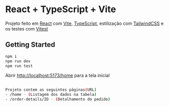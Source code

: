 # React + TypeScript + Vite

Projeto feito em [React](https://react.dev/) com [Vite](https://vite.dev/), [TypeScript](https://www.typescriptlang.org/), estilização com [TailwindCSS](https://tailwindcss.com/) e os testes com [Vitest](https://vitest.dev/)
## Getting Started

```bash
npm i
npm run dev
npm run test
```

Abrir [http://localhost:5173/home](http://localhost:5173/home) para a tela inicial
##

```bash
Projeto contem as seguintes páginas(URL)
- /home - (Listagem dos dados na tabela)
- /order-details/ID - (Detalhamento do pedido)
```